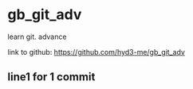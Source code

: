 # gb_git_adv
learn git. advance

link to github:
https://github.com/hyd3-me/gb_git_adv


## line1 for 1 commit
